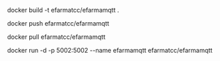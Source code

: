 docker build -t efarmatcc/efarmamqtt .

docker push efarmatcc/efarmamqtt

docker pull efarmatcc/efarmamqtt

docker run -d -p 5002:5002 --name efarmamqtt efarmatcc/efarmamqtt